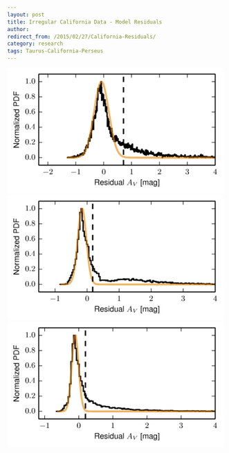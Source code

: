 ```yaml
---
layout: post
title: Irregular California Data - Model Residuals
author:
redirect_from: /2015/02/27/California-Residuals/ 
category: research
tags: Taurus-California-Perseus
---
```


  <img src="/images/2015-02-27/california_residual_pdf.png" width="500px"/>

  <img src="/images/2015-02-27/taurus_residual_pdf.png" width="500px"/>

  <img src="/images/2015-02-27/perseus_residual_pdf.png" width="500px"/>







